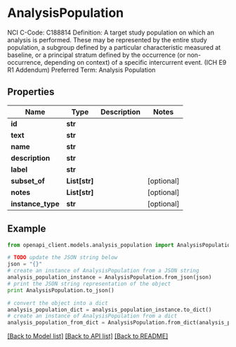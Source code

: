 # AnalysisPopulation

NCI C-Code: C188814 Definition: A target study population on which an analysis is performed. These may be represented by the entire study population, a subgroup defined by a particular characteristic measured at baseline, or a principal stratum defined by the occurrence (or non-occurrence, depending on context) of a specific intercurrent event. (ICH E9 R1 Addendum) Preferred Term: Analysis Population

## Properties
Name | Type | Description | Notes
------------ | ------------- | ------------- | -------------
**id** | **str** |  | 
**text** | **str** |  | 
**name** | **str** |  | 
**description** | **str** |  | 
**label** | **str** |  | 
**subset_of** | **List[str]** |  | [optional] 
**notes** | **List[str]** |  | [optional] 
**instance_type** | **str** |  | [optional] 

## Example

```python
from openapi_client.models.analysis_population import AnalysisPopulation

# TODO update the JSON string below
json = "{}"
# create an instance of AnalysisPopulation from a JSON string
analysis_population_instance = AnalysisPopulation.from_json(json)
# print the JSON string representation of the object
print AnalysisPopulation.to_json()

# convert the object into a dict
analysis_population_dict = analysis_population_instance.to_dict()
# create an instance of AnalysisPopulation from a dict
analysis_population_from_dict = AnalysisPopulation.from_dict(analysis_population_dict)
```
[[Back to Model list]](../README.md#documentation-for-models) [[Back to API list]](../README.md#documentation-for-api-endpoints) [[Back to README]](../README.md)


